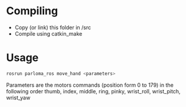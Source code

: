 Compiling
===

- Copy (or link) this folder in <ros workspace>/src
- Compile using catkin_make


Usage
===
```bash
rosrun parloma_ros move_hand <parameters>
```

Parameters are the motors commands (position form 0 to 179) in the following order
thumb, index, middle, ring, pinky, wrist_roll, wrist_pitch, wrist_yaw


